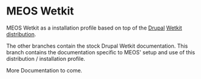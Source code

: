 # MEOS Wetkit
MEOS Wetkit as a installation profile based on top of the [Drupal](http://drupal.org) [Wetkit distribution](http://drupal.org/project/wetkit). 

The other branches contain the stock Drupal Wetkit documentation. This branch contains the documentation specific to MEOS' setup and use of this distribution / installation profile.

More Documentation to come.
